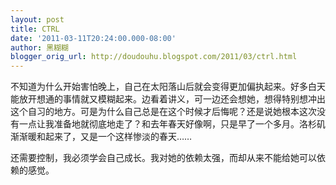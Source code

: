 ```yaml
---
layout: post
title: CTRL
date: '2011-03-11T20:24:00.000-08:00'
author: 黑糊糊
blogger_orig_url: http://doudouhu.blogspot.com/2011/03/ctrl.html
---
```


不知道为什么开始害怕晚上，自己在太阳落山后就会变得更加偏执起来。好多白天能放开想通的事情就又模糊起来。边看着讲义，可一边还会想她，想得特别想冲出这个自习的地方。可是为什么自己总是在这个时候才后悔呢？还是说她根本这次没有一点让我准备地就彻底地走了？和去年春天好像啊，只是早了一个多月。洛杉矶渐渐暖和起来了，又是一个这样惨淡的春天……

还需要控制，我必须学会自己成长。我对她的依赖太强，而却从来不能给她可以依赖的感觉。
